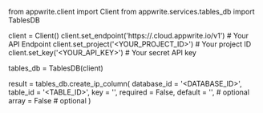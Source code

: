 from appwrite.client import Client
from appwrite.services.tables_db import TablesDB

client = Client()
client.set_endpoint('https://<REGION>.cloud.appwrite.io/v1') # Your API Endpoint
client.set_project('<YOUR_PROJECT_ID>') # Your project ID
client.set_key('<YOUR_API_KEY>') # Your secret API key

tables_db = TablesDB(client)

result = tables_db.create_ip_column(
    database_id = '<DATABASE_ID>',
    table_id = '<TABLE_ID>',
    key = '',
    required = False,
    default = '', # optional
    array = False # optional
)
